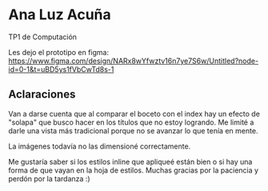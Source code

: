 # Ana Luz Acuña
TP1 de Computación

Les dejo el prototipo en figma: https://www.figma.com/design/NARx8wYfwztv16n7ye7S6w/Untitled?node-id=0-1&t=uBD5ys1fVbCwTd8s-1

## Aclaraciones

Van a darse cuenta que al comparar el boceto con el index hay un efecto de "solapa" que busco hacer en los títulos que no estoy logrando. 
Me limité a darle una vista más tradicional porque no se avanzar lo que tenía en mente. 

La imágenes todavía no las dimensioné correctamente.

Me gustaría saber si los estilos inline que apliqueé están bien o si hay una forma de que vayan en la hoja de estilos.
Muchas gracias por la paciencia y perdón por la tardanza :)

